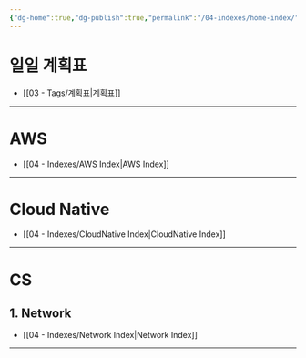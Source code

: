 ```yaml
---
{"dg-home":true,"dg-publish":true,"permalink":"/04-indexes/home-index/","tags":["gardenEntry"],"dgPassFrontmatter":true}
---
```


# 일일 계획표
- [[03 - Tags/계획표\|계획표]]
---
# AWS
- [[04 - Indexes/AWS Index\|AWS Index]]
---
# Cloud Native
- [[04 - Indexes/CloudNative Index\|CloudNative Index]]
---
# CS
## 1. Network
- [[04 - Indexes/Network Index\|Network Index]]
---